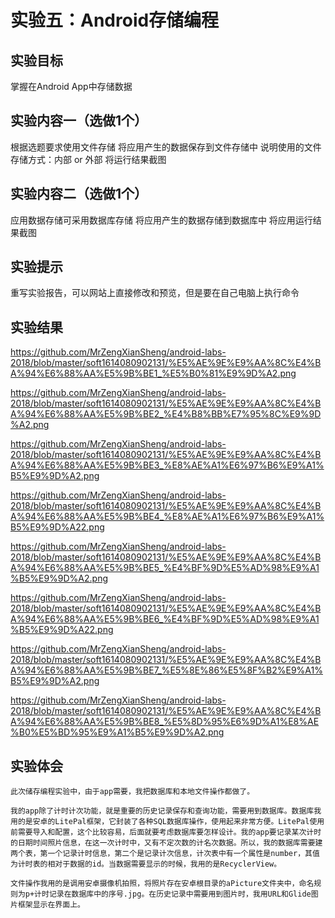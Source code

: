 # 实验五：Android存储编程 

## 实验目标
掌握在Android App中存储数据

## 实验内容一（选做1个）
根据选题要求使用文件存储
将应用产生的数据保存到文件存储中
说明使用的文件存储方式：内部 or 外部
将运行结果截图
 
## 实验内容二（选做1个）
应用数据存储可采用数据库存储
将应用产生的数据存储到数据库中
将应用运行结果截图
 
## 实验提示
重写实验报告，可以网站上直接修改和预览，但是要在自己电脑上执行命令
 
## 实验结果
https://github.com/MrZengXianSheng/android-labs-2018/blob/master/soft1614080902131/%E5%AE%9E%E9%AA%8C%E4%BA%94%E6%88%AA%E5%9B%BE1_%E5%B0%81%E9%9D%A2.png

https://github.com/MrZengXianSheng/android-labs-2018/blob/master/soft1614080902131/%E5%AE%9E%E9%AA%8C%E4%BA%94%E6%88%AA%E5%9B%BE2_%E4%B8%BB%E7%95%8C%E9%9D%A2.png

https://github.com/MrZengXianSheng/android-labs-2018/blob/master/soft1614080902131/%E5%AE%9E%E9%AA%8C%E4%BA%94%E6%88%AA%E5%9B%BE3_%E8%AE%A1%E6%97%B6%E9%A1%B5%E9%9D%A2.png

https://github.com/MrZengXianSheng/android-labs-2018/blob/master/soft1614080902131/%E5%AE%9E%E9%AA%8C%E4%BA%94%E6%88%AA%E5%9B%BE4_%E8%AE%A1%E6%97%B6%E9%A1%B5%E9%9D%A22.png

https://github.com/MrZengXianSheng/android-labs-2018/blob/master/soft1614080902131/%E5%AE%9E%E9%AA%8C%E4%BA%94%E6%88%AA%E5%9B%BE5_%E4%BF%9D%E5%AD%98%E9%A1%B5%E9%9D%A2.png

https://github.com/MrZengXianSheng/android-labs-2018/blob/master/soft1614080902131/%E5%AE%9E%E9%AA%8C%E4%BA%94%E6%88%AA%E5%9B%BE6_%E4%BF%9D%E5%AD%98%E9%A1%B5%E9%9D%A22.png

https://github.com/MrZengXianSheng/android-labs-2018/blob/master/soft1614080902131/%E5%AE%9E%E9%AA%8C%E4%BA%94%E6%88%AA%E5%9B%BE7_%E5%8E%86%E5%8F%B2%E9%A1%B5%E9%9D%A2.png

https://github.com/MrZengXianSheng/android-labs-2018/blob/master/soft1614080902131/%E5%AE%9E%E9%AA%8C%E4%BA%94%E6%88%AA%E5%9B%BE8_%E5%8D%95%E6%9D%A1%E8%AE%B0%E5%BD%95%E9%A1%B5%E9%9D%A2.png
 
## 实验体会
    此次储存编程实验中，由于app需要，我把数据库和本地文件操作都做了。
    
    我的app除了计时计次功能，就是重要的历史记录保存和查询功能，需要用到数据库。数据库我用的是安卓的LitePal框架，它封装了各种SQL数据库操作，使用起来非常方便。LitePal使用前需要导入和配置，这个比较容易，后面就要考虑数据库要怎样设计。我的app要记录某次计时的日期时间照片信息，在这一次计时中，又有不定次数的计名次数据。所以，我的数据库需要建两个表，第一个记录计时信息，第二个是记录计次信息，计次表中有一个属性是number，其值为计时表的相对于数据的id。当数据需要显示的时候，我用的是RecyclerView。
    
    文件操作我用的是调用安卓摄像机拍照，将照片存在安卓根目录的aPicture文件夹中，命名规则为p+计时记录在数据库中的序号.jpg。在历史记录中需要用到图片时，我用URL和Glide图片框架显示在界面上。
